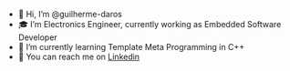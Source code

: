 - 👋 Hi, I’m @guilherme-daros
- 🎓 I’m Electronics Engineer, currently working as Embedded Software Developer
- 📖 I’m currently learning Template Meta Programming in C++
- 🏢 You can reach me on [Linkedin](https://www.linkedin.com/in/guilherme-daros/)

<!---
guilherme-daros/guilherme-daros is a ✨ special ✨ repository because its `README.md` (this file) appears on your GitHub profile.
You can click the Preview link to take a look at your changes.
--->
